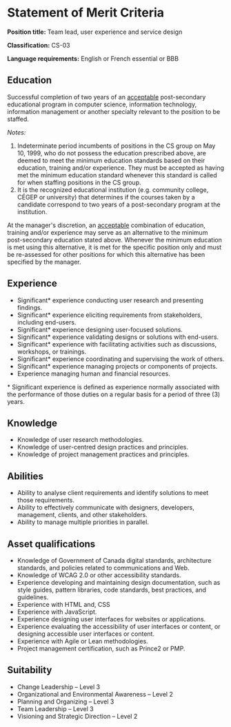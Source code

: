 # Statement of Merit Criteria #

**Position title:** Team lead, user experience and service design

**Classification:** CS-03

**Language requirements:** English or French essential or BBB

## Education ##

Successful completion of two years of an [acceptable](https://www.canada.ca/en/treasury-board-secretariat/services/staffing/qualification-standards/core.html#acce) post-secondary educational program in computer science, information technology, information management or another specialty relevant to the position to be staffed. 

*Notes:*

1. Indeterminate period incumbents of positions in the CS group on May 10, 1999, who do not possess the education prescribed above, are deemed to meet the minimum education standards based on their education, training and/or experience. They must be accepted as having met the minimum education standard whenever this standard is called for when staffing positions in the CS group.
2. It is the recognized educational institution (e.g. community college, CÉGEP or university) that determines if the courses taken by a candidate correspond to two years of a post-secondary program at the institution. 

At the manager's discretion, an [acceptable](https://www.canada.ca/en/treasury-board-secretariat/services/staffing/qualification-standards/core.html#acce) combination of education, training and/or experience may serve as an alternative to the minimum post-secondary education stated above. Whenever the minimum education is met using this alternative, it is met for the specific position only and must be re-assessed for other positions for which this alternative has been specified by the manager.

## Experience ##

* Significant* experience conducting user research and presenting findings.
* Significant* experience eliciting requirements from stakeholders, including end-users.
* Significant* experience designing user-focused solutions.
* Significant* experience validating designs or solutions with end-users.
* Significant* experience with facilitating activities such as discussions, workshops, or trainings.
* Significant* experience coordinating and supervising the work of others.
* Significant* experience managing projects or components of projects.
* Experience managing human and financial resources.

\* Significant experience is defined as experience normally associated with the performance of those duties on a regular basis for a period of three (3) years.

## Knowledge ##

* Knowledge of user research methodologies.
* Knowledge of user-centred design practices and principles.
* Knowledge of project management practices and principles.

## Abilities ##

* Ability to analyse client requirements and identify solutions to meet those requirements.
* Ability to effectively communicate with designers, developers, management, clients, and other stakeholders.
* Ability to manage multiple priorities in parallel.

## Asset qualifications ##

* Knowledge of Government of Canada digital standards, architecture standards, and policies related to communications and Web.
* Knowledge of WCAG 2.0 or other accessibility standards.
* Experience developing and maintaining design documentation, such as style guides, pattern libraries, code standards, best practices, and guidelines.
* Experience with HTML and, CSS
* Experience with JavaScript.
* Experience designing user interfaces for websites or applications.
* Experience evaluating the accessibility of user interfaces or content, or designing accessible user interfaces or content.
* Experience with Agile or Lean methodologies.
* Project management certification, such as Prince2 or PMP.

## Suitability ##

* Change Leadership – Level 3
* Organizational and Environmental Awareness – Level 2
* Planning and Organizing – Level 3
* Team Leadership – Level 3
* Visioning and Strategic Direction – Level 2





